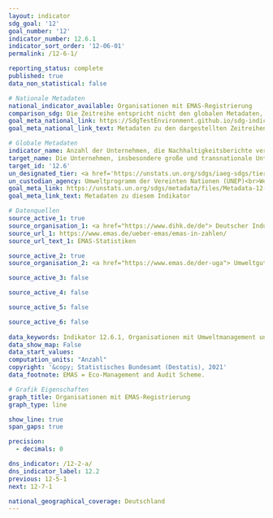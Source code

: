```yaml
---
layout: indicator    
sdg_goal: '12'    
goal_number: '12'    
indicator_number: 12.6.1    
indicator_sort_order: '12-06-01'    
permalink: /12-6-1/    

reporting_status: complete    
published: true    
data_non_statistical: false    

# Nationale Metadaten    
national_indicator_available: Organisationen mit EMAS-Registrierung    
comparison_sdg: Die Zeitreihe entspricht nicht den globalen Metadaten, bietet aber zusätzliche Informationen.    
goal_meta_national_link: https://SdgTestEnvironment.github.io/sdg-indicators/public/MetaDe/12.6.1.pdf    
goal_meta_national_link_text: Metadaten zu den dargestellten Zeitreihen    

# Globale Metadaten    
indicator_name: Anzahl der Unternehmen, die Nachhaltigkeitsberichte veröffentlichen    
target_name: Die Unternehmen, insbesondere große und transnationale Unternehmen, dazu ermutigen, nachhaltige Verfahren einzuführen und in ihre Berichterstattung Nachhaltigkeitsinformationen aufzunehmen    
target_id: '12.6'    
un_designated_tier: <a href='https://unstats.un.org/sdgs/iaeg-sdgs/tier-classification/' title='Klicken Sie hier um weitere Informationen zur UN-Tier-Klassifikation zu erhalten.'  target='_blank'>Tier II</a>    
un_custodian_agency: Umweltprogramm der Vereinten Nationen (UNEP)<br>Welthandels- und Entwicklungskonferenz (UNCTAD)    
goal_meta_link: https://unstats.un.org/sdgs/metadata/files/Metadata-12-06-01.pdf    
goal_meta_link_text: Metadaten zu diesem Indikator        

# Datenquellen
source_active_1: true
source_organisation_1: <a href="https://www.dihk.de/de"> Deutscher Industrie- und Handelskammertag (DIHK) </a>
source_url_1: https://www.emas.de/ueber-emas/emas-in-zahlen/
source_url_text_1: EMAS-Statistiken

source_active_2: true
source_organisation_2: <a href="https://www.emas.de/der-uga"> Umweltgutachterausschuss (UGA) </a>

source_active_3: false

source_active_4: false

source_active_5: false

source_active_6: false
    
data_keywords: Indikator 12.6.1, Organisationen mit Umweltmanagement und Registrierung bei der Umweltprüfung (EMAS), Umweltprogramm der Vereinten Nationen (UNEP), Welthandels- und Entwicklungskonferenz (UNCTAD)    
data_show_map: False    
data_start_values:     
computation_units: "Anzahl"    
copyright: '&copy; Statistisches Bundesamt (Destatis), 2021'    
data_footnote: EMAS = Eco-Management and Audit Scheme.    

# Grafik Eigenschaften    
graph_title: Organisationen mit EMAS-Registrierung    
graph_type: line    

show_line: true
span_gaps: true

precision:
  - decimals: 0    

dns_indicator: /12-2-a/
dns_indicator_label: 12.2
previous: 12-5-1    
next: 12-7-1    

national_geographical_coverage: Deutschland    
---
```


<span></span>